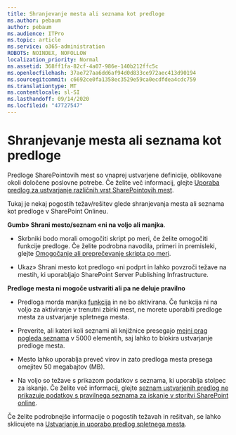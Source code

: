 ```yaml
---
title: Shranjevanje mesta ali seznama kot predloge
ms.author: pebaum
author: pebaum
ms.audience: ITPro
ms.topic: article
ms.service: o365-administration
ROBOTS: NOINDEX, NOFOLLOW
localization_priority: Normal
ms.assetid: 368ff1fa-82cf-4a07-986e-140b212ffc5c
ms.openlocfilehash: 37ae727aa6dd6af94d0d833ce972aec413d90194
ms.sourcegitcommit: c6692ce0fa1358ec3529e59ca0ecdfdea4cdc759
ms.translationtype: MT
ms.contentlocale: sl-SI
ms.lasthandoff: 09/14/2020
ms.locfileid: "47727547"
---
```

# <a name="save-site-or-list-as-a-template"></a>Shranjevanje mesta ali seznama kot predloge

Predloge SharePointovih mest so vnaprej ustvarjene definicije, oblikovane okoli določene poslovne potrebe. Če želite več informacij, glejte [Uporaba predlog za ustvarjanje različnih vrst SharePointovih mest](https://support.office.com/article/using-templates-to-create-different-kinds-of-sharepoint-sites-449eccec-ff99-4cf3-b62e-dcfee37e8da4).

Tukaj je nekaj pogostih težav/rešitev glede shranjevanja mesta ali seznama kot predloge v SharePoint Onlineu.

**Gumb» Shrani mesto/seznam «ni na voljo ali manjka**. 

- Skrbniki bodo morali omogočiti skript po meri, če želite omogočiti funkcije predloge. Če želite podrobna navodila, primeri in premisleki, glejte [Omogočanje ali preprečevanje skripta po meri](https://docs.microsoft.com/sharepoint/allow-or-prevent-custom-script).


- Ukaz» Shrani mesto kot predlogo «ni podprt in lahko povzroči težave na mestih, ki uporabljajo SharePoint Server Publishing Infrastructure.


**Predloge mesta ni mogoče ustvariti ali pa ne deluje pravilno**

- Predloga morda manjka [funkcija](https://social.technet.microsoft.com/wiki/contents/articles/14423.sharepoint-2013-existing-features-guid.aspx) in ne bo aktivirana. Če funkcija ni na voljo za aktiviranje v trenutni zbirki mest, ne morete uporabiti predloge mesta za ustvarjanje spletnega mesta.


- Preverite, ali kateri koli seznami ali knjižnice presegajo [mejni prag pogleda seznama](https://support.office.com/article/Manage-large-lists-and-libraries-in-SharePoint-B8588DAE-9387-48C2-9248-C24122F07C59) v 5000 elementih, saj lahko to blokira ustvarjanje predloge mesta.


- Mesto lahko uporablja preveč virov in zato predloga mesta presega omejitev 50 megabajtov (MB).


- Na voljo so težave s prikazom podatkov s seznama, ki uporablja stolpec za iskanje. Če želite več informacij, glejte [seznam ustvarjenih predlog ne prikazuje podatkov s pravilnega seznama za iskanje v storitvi SharePoint online](https://docs.microsoft.com/sharepoint/support/lists-and-libraries/template-generated-list-incorrect-data).


Če želite podrobnejše informacije o pogostih težavah in rešitvah, se lahko sklicujete na [Ustvarjanje in uporabo predlog spletnega mesta](https://support.office.com/article/Create-and-use-site-templates-60371B0F-00E0-4C49-A844-34759EBDD989).

